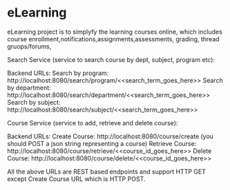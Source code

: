 # eLearning
eLearning project is to simplyfy the learning courses online, which includes course enrollment,notifications,assignments,assessments, grading, thread gruops/forums,

Search Service (service to search course by dept, subject, program etc):

Backend URLs:
Search by program: http://localhost:8080/search/program/<<search_term_goes_here>>
Search by department: http://localhost:8080/search/department/<<search_term_goes_here>>
Search by subject: http://localhost:8080/search/subject/<<search_term_goes_here>>

Course Service (service to add, retrieve and delete course):

Backend URLs:
Create Course: http://localhost:8080/course/create (you should POST a json string representing a course)
Retrieve Course: http://localhost:8080/course/retrieve/<<course_id_goes_here>>
Delete Course: http://localhost:8080/course/delete/<<course_id_goes_here>>

All the above URLs are REST based endpoints and support HTTP GET except Create Course URL which is HTTP POST.